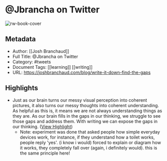 # @Jbrancha on Twitter

![rw-book-cover](https://readwise-assets.s3.amazonaws.com/static/images/article3.5c705a01b476.png)

## Metadata
- Author: [[Josh Branchaud]]
- Full Title: @Jbrancha on Twitter
- Category: #tweets
- Document Tags: [[learning]] [[writing]] 
- URL: https://joshbranchaud.com/blog/write-it-down-find-the-gaps

## Highlights
- Just as our brain turns our messy visual perception into coherent pictures, it also turns our messy thoughts into coherent understanding. As helpful as this is, it means we are not always understanding things as they are. As our brain fills in the gaps in our thinking, we struggle to see those gaps and address them.
  With writing we can expose the gaps in our thinking. ([View Highlight](https://instapaper.com/read/1482416545/18755884))
    - Note: experiment was done that asked people how simple everyday devices work, for instance, if they understand how a toilet works, people reply 'yes'. (i know i would)
      forced to explain or diagram how it works, they completely fall over (again, i definitely would). this is the same principle here!
